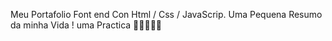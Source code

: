 Meu Portafolio  Font end Con Html / Css / JavaScrip. Uma Pequena Resumo da minha Vida ! uma Practica  💜🧡👩🏻‍💻
